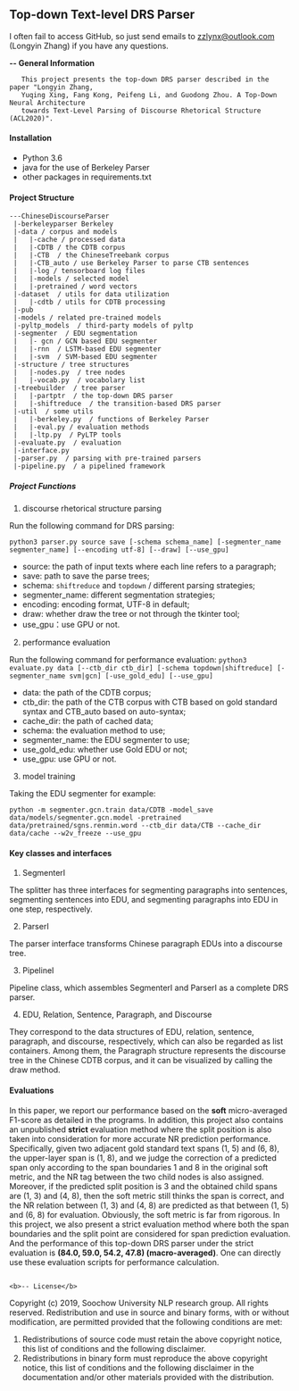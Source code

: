 ## Top-down Text-level DRS Parser

I often fail to access GitHub, so just send emails to zzlynx@outlook.com (Longyin Zhang) if you have any questions.

<b>-- General Information</b>
```
   This project presents the top-down DRS parser described in the paper "Longyin Zhang, 
   Yuqing Xing, Fang Kong, Peifeng Li, and Guodong Zhou. A Top-Down Neural Architecture 
   towards Text-Level Parsing of Discourse Rhetorical Structure (ACL2020)".
```

#### Installation
- Python 3.6 
- java for the use of Berkeley Parser
- other packages in requirements.txt

#### Project Structure
```
---ChineseDiscourseParser
 |-berkeleyparser Berkeley
 |-data / corpus and models
 |   |-cache / processed data
 |   |-CDTB / the CDTB corpus
 |   |-CTB  / the ChineseTreebank corpus
 |   |-CTB_auto / use Berkeley Parser to parse CTB sentences
 |   |-log / tensorboard log files
 |   |-models / selected model
 |   |-pretrained / word vectors
 |-dataset  / utils for data utilization 
 |   |-cdtb / utils for CDTB processing
 |-pub  
 |-models / related pre-trained models
 |-pyltp_models  / third-party models of pyltp
 |-segmenter  / EDU segmentation
 |   |- gcn / GCN based EDU segmenter
 |   |-rnn  / LSTM-based EDU segmenter
 |   |-svm  / SVM-based EDU segmenter 
 |-structure / tree structures
 |   |-nodes.py  / tree nodes 
 |   |-vocab.py  / vocabolary list
 |-treebuilder  / tree parser
 |   |-partptr  / the top-down DRS parser
 |   |-shiftreduce  / the transition-based DRS parser 
 |-util  / some utils
 |   |-berkeley.py  / functions of Berkeley Parser 
 |   |-eval.py / evaluation methods
 |   |-ltp.py  / PyLTP tools
 |-evaluate.py  / evaluation
 |-interface.py 
 |-parser.py  / parsing with pre-trained parsers
 |-pipeline.py  / a pipelined framework
```

##### Project Functions

1. discourse rhetorical structure parsing

Run the following command for DRS parsing:
```shell
python3 parser.py source save [-schema schema_name] [-segmenter_name segmenter_name] [--encoding utf-8] [--draw] [--use_gpu]
```

- source: the path of input texts where each line refers to a paragraph;
- save: path to save the parse trees;
- schema: `shiftreduce` and `topdown` / different parsing strategies;
- segmenter_name: different segmentation strategies;
- encoding: encoding format, UTF-8 in default;
- draw: whether draw the tree or not through the tkinter tool;
- use_gpu：use GPU or not.


2. performance evaluation

Run the following command for performance evaluation: 
`python3 evaluate.py data [--ctb_dir ctb_dir] [-schema topdown|shiftreduce] [-segmenter_name svm|gcn] [-use_gold_edu] [--use_gpu]`

- data: the path of the CDTB corpus;
- ctb_dir: the path of the CTB corpus with CTB based on gold standard syntax and CTB_auto based on auto-syntax;
- cache_dir: the path of cached data;
- schema: the evaluation method to use;
- segmenter_name: the EDU segmenter to use; 
- use_gold_edu: whether use Gold EDU or not;
- use_gpu: use GPU or not.

3. model training

Taking the EDU segmenter for example:
```shell
python -m segmenter.gcn.train data/CDTB -model_save data/models/segmenter.gcn.model -pretrained data/pretrained/sgns.renmin.word --ctb_dir data/CTB --cache_dir data/cache --w2v_freeze --use_gpu
```


#### Key classes and interfaces

1. SegmenterI

The splitter has three interfaces for segmenting paragraphs into sentences, segmenting sentences into EDU, and segmenting paragraphs into EDU in one step, respectively.

2. ParserI

The parser interface transforms Chinese paragraph EDUs into a discourse tree.

3. PipelineI

Pipeline class, which assembles SegmenterI and ParserI as a complete DRS parser.

4. EDU, Relation, Sentence, Paragraph, and Discourse

They correspond to the data structures of EDU, relation, sentence, paragraph, and discourse, respectively, 
which can also be regarded as list containers. Among them, the Paragraph structure represents the discourse 
tree in the Chinese CDTB corpus, and it can be visualized by calling the draw method.


#### Evaluations

In this paper, we report our performance based on the **soft** micro-averaged F1-score as detailed in
the programs. In addition, this project also contains an unpublished **strict** evaluation method where 
the split position is also taken into consideration for more accurate NR prediction performance. 
Specifically, given two adjacent gold standard text spans (1, 5) and (6, 8), the upper-layer span is (1, 8), 
and we judge the correction of a predicted span only according to the span boundaries 1 and 8 in the original 
soft metric, and the NR tag between the two child nodes is also assigned. Moreover, if the predicted split 
position is 3 and the obtained child spans are (1, 3) and (4, 8), then the soft metric still thinks the span
is correct, and the NR relation between (1, 3) and (4, 8) are predicted as that between (1, 5) and (6, 8) for
evaluation. Obviously, the soft metric is far from rigorous. In this project, we also present a strict evaluation
method where both the span boundaries and the split point are considered for span prediction evaluation. And 
the performance of this top-down DRS parser under the strict evaluation is **(84.0, 59.0, 54.2, 47.8) (macro-averaged)**.
One can directly use these evaluation scripts for performance calculation.


```

<b>-- License</b>
```
   Copyright (c) 2019, Soochow University NLP research group. All rights reserved.
   Redistribution and use in source and binary forms, with or without modification, are permitted provided that
   the following conditions are met:
   1. Redistributions of source code must retain the above copyright notice, this list of conditions and the
      following disclaimer.
   2. Redistributions in binary form must reproduce the above copyright notice, this list of conditions and the
      following disclaimer in the documentation and/or other materials provided with the distribution.
```
